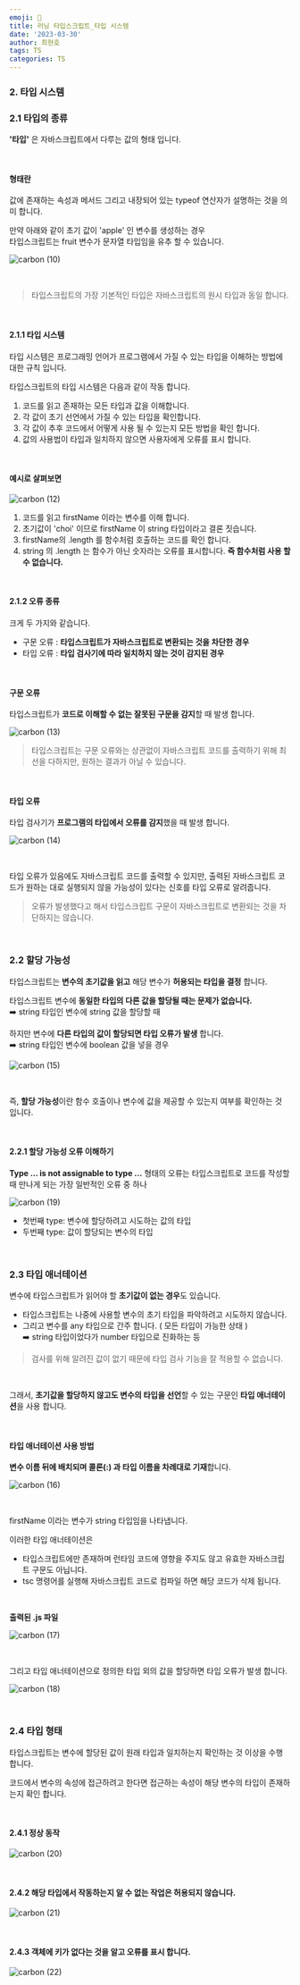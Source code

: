 ```yaml
---
emoji: 📖
title: 러닝 타입스크립트_타입 시스템
date: '2023-03-30'
author: 최현호
tags: TS
categories: TS
---
```


### 2. 타입 시스템

### 2.1 타입의 종류

**'타입'** 은 자바스크립트에서 다루는 값의 형태</span> 입니다.

<br>

#### 형태란

값에 존재하는 속성과 메서드 그리고 내장되어 있는 typeof 연산자가 설명하는 것을 의미 합니다.

만약 아래와 같이 초기 값이 'apple' 인 변수를 생성하는 경우 <br> 타입스크립트는 fruit 변수가 문자열 타입임을 유추</span> 할 수 있습니다.

![carbon (10)](https://user-images.githubusercontent.com/87301268/228695531-1562c04c-497b-462f-b1e1-4f8ea0b10076.png)

<br>

> 타입스크립트의 가장 기본적인 타입은 자바스크립트의 원시 타입과 동일 합니다.

<br>

#### 2.1.1 타입 시스템

타입 시스템은 프로그래밍 언어가 프로그램에서 가질 수 있는 타입을 이해하는 방법</span>에 대한 규칙 입니다.

타입스크립트의 타입 시스템은 다음과 같이 작동 합니다.

1. 코드를 읽고 존재하는 모든 타입과 값을 이해</span>합니다.
2. 각 값이 초기 선언에서 가질 수 있는 타입</span>을 확인합니다.
3. 각 값이 추후 코드에서 어떻게 사용 될 수 있는지 모든 방법을 확인 합니다.
4. 값의 사용법이 타입과 일치하지 않으면 사용자에게 오류를 표시</span> 합니다.

<br>

#### 예시로 살펴보면

![carbon (12)](https://user-images.githubusercontent.com/87301268/228696328-c9972ba1-49c4-4c81-8fed-fc0d2d250ab8.png)

1. 코드를 읽고 firstName 이라는 변수를 이해 합니다.
2. 초기값이 'choi' 이므로 firstName 이 string 타입이라고 결론 짓습니다.
3. firstName의 .length 를 함수처럼 호출하는 코드를 확인 합니다.
4. string 의 .length 는 함수가 아닌 숫자라는 오류를 표시합니다. **즉 함수처럼 사용 할 수 없습니다.**

<br>

#### 2.1.2 오류 종류

크게 두 가지와 같습니다.

- 구문 오류</span> : **타입스크립트가 자바스크립트로 변환되는 것을 차단한 경우**
- 타입 오류</span> : **타입 검사기에 따라 일치하지 않는 것이 감지된 경우**

<br>

#### 구문 오류

타입스크립트가 **코드로 이해할 수 없는 잘못된 구문을 감지**</span>할 때 발생 합니다.

![carbon (13)](https://user-images.githubusercontent.com/87301268/228696920-086b5376-c6f5-4dec-8a6d-d55149313d81.png)

> 타입스크립트는 구문 오류와는 상관없이 자바스크립트 코드를 출력하기 위해 최선을 다하지만, 원하는 결과가 아닐 수 있습니다.

<br>

#### 타입 오류

타입 검사기가 **프로그램의 타입에서 오류를 감지**</span>했을 때 발생 합니다.

![carbon (14)](https://user-images.githubusercontent.com/87301268/228697338-ea1996c7-1b6c-4a03-a404-3d27106466b4.png)

<br>

타입 오류가 있음에도 자바스크립트 코드를 출력할 수 있지만, 출력된 자바스크립트 코드가 원하는 대로 실행되지 않을 가능성이 있다는 신호를 타입 오류로 알려줍니다.

> 오류가 발생했다고 해서 타입스크립트 구문이 자바스크립트로 변환되는 것을 차단하지는 않습니다.

<br>

### 2.2 할당 가능성

타입스크립트는 **변수의 초기값을 읽고**</span> 해당 변수가 **허용되는 타입을 결정**</span> 합니다.

타입스크립트 변수에 **동일한 타입의 다른 값을 할당될 때는 문제가 없습니다.** <br>
➡️ string 타입인 변수에 string 값을 할당할 때

하지만 변수에 **다른 타입의 값이 할당되면 타입 오류가 발생** 합니다. <br>
➡️ string 타입인 변수에 boolean 값을 넣을 경우

![carbon (15)](https://user-images.githubusercontent.com/87301268/228698360-487d064b-c8c9-45ee-9657-bddbdaca1000.png)

<br>

즉, **할당 가능성**이란 함수 호출이나 변수에 값을 제공할 수 있는지 여부를 확인하는 것 </span>입니다.

<br>

#### 2.2.1 할당 가능성 오류 이해하기

**Type ... is not assignable to type ...** 형태의 오류는 타입스크립트로 코드를 작성할 때 만나게 되는 가장 일반적인 오류 중 하나

![carbon (19)](https://user-images.githubusercontent.com/87301268/228700897-a99068da-da25-4399-b1a6-bc34a163a34a.png)

- 첫번째 type: 변수에 할당하려고 시도하는 값의 타입</span>
- 두번째 type: 값이 할당되는 변수의 타입</span>

<br>

### 2.3 타입 애너테이션

변수에 타입스크립트가 읽어야 할 **초기값이 없는 경우**도 있습니다.

- 타입스크립트는 나중에 사용할 변수의 초기 타입을 파악하려고 시도하지 않습니다.
- 그리고 변수를 any 타입으로 간주</span> 합니다. ( 모든 타입이 가능한 상태 ) <br>
  ➡️ string 타입이었다가 number 타입으로 진화하는 등

> 검사를 위해 알려진 값이 없기 때문에 타입 검사 기능을 잘 적용할 수 없습니다.

<br>

그래서, **초기값을 할당하지 않고도 변수의 타입을 선언**</span>할 수 있는 구문인 **타입 애너테이션**을 사용 합니다.

<br>

#### 타입 애너테이션 사용 방법

**변수 이름 뒤에 배치되며 콜론(:) 과 타입 이름을 차례대로 기재**합니다.

![carbon (16)](https://user-images.githubusercontent.com/87301268/228699918-20fefc2f-16af-4a62-8ea6-47433774205e.png)

<br>

firstName 이라는 변수가 string 타입임을 나타냅니다.

이러한 타입 애너테이션은

- 타입스크립트에만 존재하며 런타임 코드에 영향을 주지도 않고 유효한 자바스크립트 구문도 아닙니다.
- tsc 명령어를 실행해 자바스크립트 코드로 컴파일 하면 해당 코드가 삭제 됩니다.

<br>

**출력된 .js 파일**

![carbon (17)](https://user-images.githubusercontent.com/87301268/228700270-7a8c0afb-58fd-4e20-ad48-4715a30a1d75.png)

<br>

그리고 타입 애너테이션으로 정의한 타입 외의 값을 할당</span>하면 타입 오류가 발생 합니다.

![carbon (18)](https://user-images.githubusercontent.com/87301268/228700618-75b72faa-06d6-449a-8ebe-8ebcc37ba408.png)

<br>

### 2.4 타입 형태

타입스크립트는 변수에 할당된 값이 원래 타입과 일치하는지 확인하는 것 이상을 수행 합니다.

코드에서 변수의 속성에 접근하려고 한다면 접근하는 속성이 해당 변수의 타입이 존재하는지 확인</span> 합니다.

<br>

#### 2.4.1 정상 동작

![carbon (20)](https://user-images.githubusercontent.com/87301268/228701566-27cb5c78-3889-49e2-b175-1452fa049a37.png)

<br>

#### 2.4.2 해당 타입에서 작동하는지 알 수 없는 작업은 허용되지 않습니다.

![carbon (21)](https://user-images.githubusercontent.com/87301268/228702975-d1bc438d-b667-4428-8c4c-6ea8ea1a07e7.png)

<br>

#### 2.4.3 객체에 키가 없다는 것을 알고 오류를 표시 합니다.

![carbon (22)](https://user-images.githubusercontent.com/87301268/228703292-aecf8d92-121d-4acd-ae40-e75ad2d1e75a.png)

<br>

```toc

```
